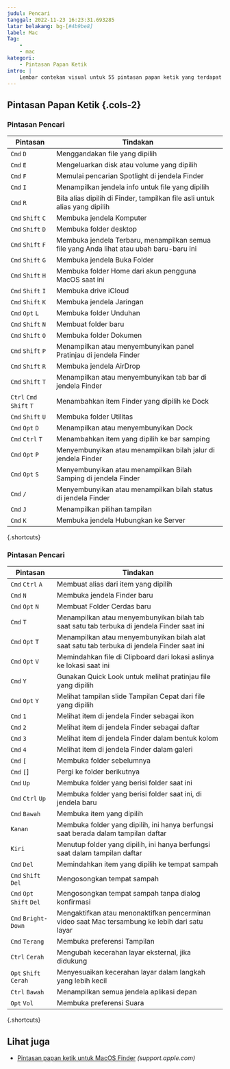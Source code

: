 ```yaml
---
judul: Pencari
tanggal: 2022-11-23 16:23:31.693285
latar belakang: bg-[#4b9be8]
label: Mac
Tag:
    -
    - mac
kategori:
    - Pintasan Papan Ketik
intro: |
    Lembar contekan visual untuk 55 pintasan papan ketik yang terdapat di Finder. Aplikasi ini adalah bagian dari MacOS.
---
```




Pintasan Papan Ketik {.cols-2}
------------------



### Pintasan Pencari

Pintasan | Tindakan
---|---
`Cmd` `D` | Menggandakan file yang dipilih
`Cmd` `E` | Mengeluarkan disk atau volume yang dipilih
`Cmd` `F` | Memulai pencarian Spotlight di jendela Finder
`Cmd` `I` | Menampilkan jendela info untuk file yang dipilih
`Cmd` `R` | Bila alias dipilih di Finder, tampilkan file asli untuk alias yang dipilih
`Cmd` `Shift` `C` | Membuka jendela Komputer
`Cmd` `Shift` `D` | Membuka folder desktop
`Cmd` `Shift` `F` | Membuka jendela Terbaru, menampilkan semua file yang Anda lihat atau ubah baru-baru ini
`Cmd` `Shift` `G` | Membuka jendela Buka Folder
`Cmd` `Shift` `H` | Membuka folder Home dari akun pengguna MacOS saat ini
`Cmd` `Shift` `I` | Membuka drive iCloud
`Cmd` `Shift` `K` | Membuka jendela Jaringan
`Cmd` `Opt` `L` | Membuka folder Unduhan
`Cmd` `Shift` `N` | Membuat folder baru
`Cmd` `Shift` `O` | Membuka folder Dokumen
`Cmd` `Shift` `P` | Menampilkan atau menyembunyikan panel Pratinjau di jendela Finder
`Cmd` `Shift` `R` | Membuka jendela AirDrop
`Cmd` `Shift` `T` | Menampilkan atau menyembunyikan tab bar di jendela Finder
`Ctrl` `Cmd` `Shift` `T` | Menambahkan item Finder yang dipilih ke Dock
`Cmd` `Shift` `U` | Membuka folder Utilitas
`Cmd` `Opt` `D` | Menampilkan atau menyembunyikan Dock
`Cmd` `Ctrl` `T` | Menambahkan item yang dipilih ke bar samping
`Cmd` `Opt` `P` | Menyembunyikan atau menampilkan bilah jalur di jendela Finder
`Cmd` `Opt` `S` | Menyembunyikan atau menampilkan Bilah Samping di jendela Finder
`Cmd` `/` | Menyembunyikan atau menampilkan bilah status di jendela Finder
`Cmd` `J` | Menampilkan pilihan tampilan
`Cmd` `K` | Membuka jendela Hubungkan ke Server
{.shortcuts}





### Pintasan Pencari

Pintasan | Tindakan
---|---
`Cmd` `Ctrl` `A` | Membuat alias dari item yang dipilih
`Cmd` `N` | Membuka jendela Finder baru
`Cmd` `Opt` `N` | Membuat Folder Cerdas baru
`Cmd` `T` | Menampilkan atau menyembunyikan bilah tab saat satu tab terbuka di jendela Finder saat ini
`Cmd` `Opt` `T` | Menampilkan atau menyembunyikan bilah alat saat satu tab terbuka di jendela Finder saat ini
`Cmd` `Opt` `V` | Memindahkan file di Clipboard dari lokasi aslinya ke lokasi saat ini
`Cmd` `Y` | Gunakan Quick Look untuk melihat pratinjau file yang dipilih
`Cmd` `Opt` `Y` | Melihat tampilan slide Tampilan Cepat dari file yang dipilih
`Cmd` `1` | Melihat item di jendela Finder sebagai ikon
`Cmd` `2` | Melihat item di jendela Finder sebagai daftar
`Cmd` `3` | Melihat item di jendela Finder dalam bentuk kolom
`Cmd` `4` | Melihat item di jendela Finder dalam galeri
`Cmd` `[` | Membuka folder sebelumnya
`Cmd` `[`] | Pergi ke folder berikutnya
`Cmd` `Up` | Membuka folder yang berisi folder saat ini
`Cmd` `Ctrl` `Up` | Membuka folder yang berisi folder saat ini, di jendela baru
`Cmd` `Bawah` | Membuka item yang dipilih
`Kanan` | Membuka folder yang dipilih, ini hanya berfungsi saat berada dalam tampilan daftar
`Kiri` | Menutup folder yang dipilih, ini hanya berfungsi saat dalam tampilan daftar
`Cmd` `Del` | Memindahkan item yang dipilih ke tempat sampah
`Cmd` `Shift` `Del` | Mengosongkan tempat sampah
`Cmd` `Opt` `Shift` `Del` | Mengosongkan tempat sampah tanpa dialog konfirmasi
`Cmd` `Bright-Down` | Mengaktifkan atau menonaktifkan pencerminan video saat Mac tersambung ke lebih dari satu layar
`Cmd` `Terang` | Membuka preferensi Tampilan
`Ctrl` `Cerah` | Mengubah kecerahan layar eksternal, jika didukung
`Opt` `Shift` `Cerah` | Menyesuaikan kecerahan layar dalam langkah yang lebih kecil
`Ctrl` `Bawah` | Menampilkan semua jendela aplikasi depan
`Opt` `Vol` | Membuka preferensi Suara
{.shortcuts}



Lihat juga
--------
- [Pintasan papan ketik untuk MacOS Finder](https://support.apple.com/en-us/HT201236) _(support.apple.com)_

